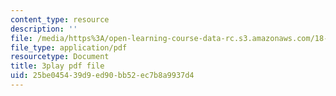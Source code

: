 ```yaml
---
content_type: resource
description: ''
file: /media/https%3A/open-learning-course-data-rc.s3.amazonaws.com/18-01-single-variable-calculus-fall-2006/25be045439d9ed90bb52ec7b8a9937d4_JXPe2J069c.pdf
file_type: application/pdf
resourcetype: Document
title: 3play pdf file
uid: 25be0454-39d9-ed90-bb52-ec7b8a9937d4
---
```

